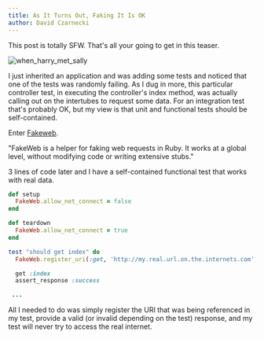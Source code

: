 ```yaml
---
title: As It Turns Out, Faking It Is OK
author: David Czarnecki
---
```

This post is totally SFW. That's all your going to get in this teaser.

 ![when_harry_met_sally](uploads/2010/04/themarketingblog_e_a001438922.JPG "when_harry_met_sally")

 I just inherited an application and was adding some tests and noticed that one of the tests was randomly failing. As I dug in more, this particular controller test, in executing the controller's index method, was actually calling out on the intertubes to request some data. For an integration test that's probably OK, but my view is that unit and functional tests should be self-contained.

 Enter [Fakeweb](http://github.com/chrisk/fakeweb).

 "FakeWeb is a helper for faking web requests in Ruby. It works at a global level, without modifying code or writing extensive stubs."

 3 lines of code later and I have a self-contained functional test that works with real data.

```ruby
def setup
  FakeWeb.allow_net_connect = false
end

def teardown
  FakeWeb.allow_net_connect = true
end

test "should get index" do
  FakeWeb.register_uri(:get, 'http://my.real.url.on.the.internets.com', :body => File.join(File.dirname(__FILE__), '../fakeweb', 'some-file.xml'), :content_type => "text/xml")

  get :index
  assert_response :success

 ...

```

 All I needed to do was simply register the URI that was being referenced in my test, provide a valid (or invalid depending on the test) response, and my test will never try to access the real internet.
